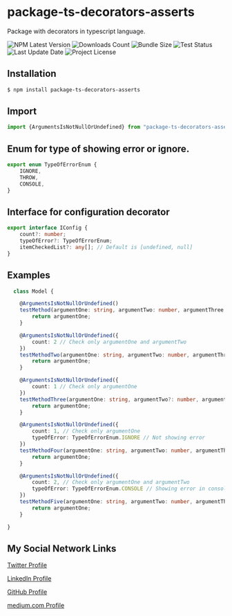 # package-ts-decorators-asserts
Package with decorators in typescript language.

![NPM Latest Version](https://img.shields.io/npm/v/package-ts-decorators-asserts)
![Downloads Count](https://img.shields.io/npm/dm/package-ts-decorators-asserts.svg)
![Bundle Size](https://packagephobia.now.sh/badge?p=package-ts-decorators-asserts)
![Test Status](https://img.shields.io/travis/karbashevskyi/package-ts-decorators-asserts/main.svg)
![Last Update Date](https://img.shields.io/github/last-commit/karbashevskyi/package-ts-decorators-asserts)
![Project License](https://img.shields.io/github/license/karbashevskyi/package-ts-decorators-asserts)

## Installation

```bash
$ npm install package-ts-decorators-asserts
```

## Import
```typescript
import {ArgumentsIsNotNullOrUndefined} from "package-ts-decorators-asserts";
```

## Enum for type of showing error or ignore.
```typescript
export enum TypeOfErrorEnum {
    IGNORE,
    THROW,
    CONSOLE,
}
```

## Interface for configuration decorator
```typescript
export interface IConfig {
    count?: number;
    typeOfError?: TypeOfErrorEnum;
    itemCheckedList?: any[]; // Default is [undefined, null]
}
```

## Examples
```typescript
  class Model {

    @ArgumentsIsNotNullOrUndefined()
    testMethod(argumentOne: string, argumentTwo: number, argumentThree: []) {
        return argumentOne;
    }

    @ArgumentsIsNotNullOrUndefined({
        count: 2 // Check only argumentOne and argumentTwo
    })
    testMethodTwo(argumentOne: string, argumentTwo: number, argumentThree?: []) {
        return argumentOne;
    }

    @ArgumentsIsNotNullOrUndefined({
        count: 1 // Check only argumentOne
    })
    testMethodThree(argumentOne: string, argumentTwo?: number, argumentThree?: []) {
        return argumentOne;
    }

    @ArgumentsIsNotNullOrUndefined({
        count: 1, // Check only argumentOne
        typeOfError: TypeOfErrorEnum.IGNORE // Not showing error
    })
    testMethodFour(argumentOne: string, argumentTwo: number, argumentThree?: []) {
        return argumentOne;
    }

    @ArgumentsIsNotNullOrUndefined({
        count: 2, // Check only argumentOne and argumentTwo
        typeOfError: TypeOfErrorEnum.CONSOLE // Showing error in console
    })
    testMethodFive(argumentOne: string, argumentTwo: number, argumentThree?: []) {
        return argumentOne;
    }

}

```

## My Social Network Links
[Twitter Profile](https://twitter.com/Karbashevskyi)

[LinkedIn Profile](https://www.linkedin.com/in/ivan-karbashevskyi/)

[GitHub Profile](https://github.com/Karbashevskyi)

[medium.com Profile](https://medium.com/@ivankarbashevskyi)
